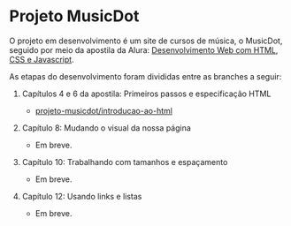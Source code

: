 # Projeto MusicDot

O projeto em desenvolvimento é um site de cursos de música, o MusicDot, seguido por meio da apostila da Alura: [Desenvolvimento Web com HTML, CSS e Javascript](https://www.alura.com.br/apostila-html-css-javascript).

As etapas do desenvolvimento foram divididas entre as branches a seguir:

1. Capítulos 4 e 6 da apostila: Primeiros passos e especificação HTML
    - [projeto-musicdot/introducao-ao-html](https://github.com/WilliamJSS/Desenvolvimento-Web/tree/projeto-musicdot/introducao-ao-html/projeto-musicdot)

2. Capítulo 8: Mudando o visual da nossa página
    - Em breve.

3. Capítulo 10: Trabalhando com tamanhos e espaçamento
    - Em breve.

4. Capítulo 12: Usando links e listas
    - Em breve.
